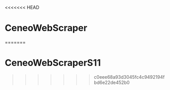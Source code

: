 <<<<<<< HEAD
# CeneoWebScraper
=======
# CeneoWebScraperS11
>>>>>>> c0eee68a93d3045fc4c9492194fbd6e22de452b0
